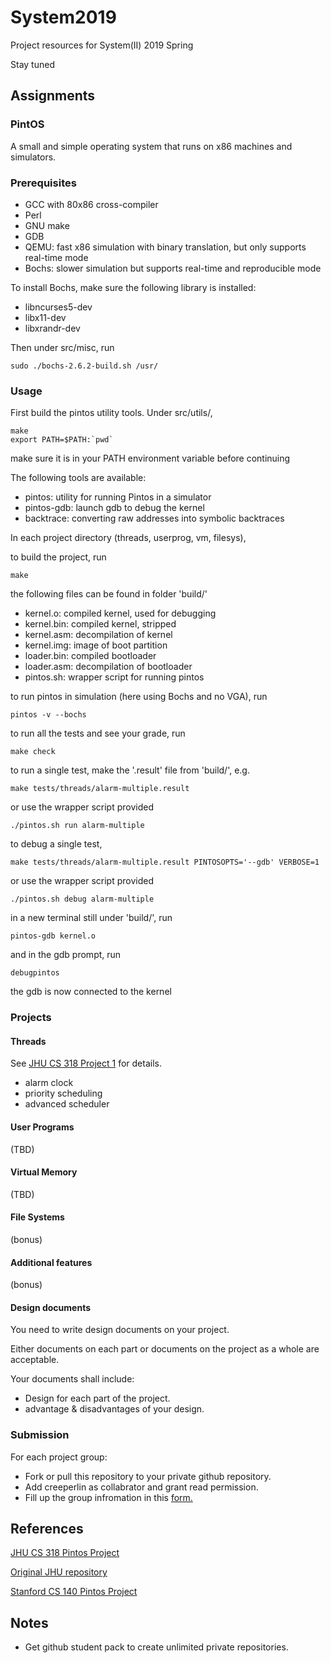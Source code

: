 # System2019

Project resources for System(II) 2019 Spring

Stay tuned

## Assignments

### PintOS

A small and simple operating system that runs on x86 machines and simulators.

### Prerequisites

- GCC with 80x86 cross-compiler
- Perl
- GNU make
- GDB
- QEMU: fast x86 simulation with binary translation, but only supports real-time mode
- Bochs: slower simulation but supports real-time and reproducible mode

To install Bochs, make sure the following library is installed:

- libncurses5-dev
- libx11-dev
- libxrandr-dev

Then under src/misc, run

    sudo ./bochs-2.6.2-build.sh /usr/

### Usage

First build the pintos utility tools. Under src/utils/,

    make
    export PATH=$PATH:`pwd`

make sure it is in your PATH environment variable before continuing

The following tools are available:

- pintos: utility for running Pintos in a simulator
- pintos-gdb: launch gdb to debug the kernel
- backtrace: converting raw addresses into symbolic backtraces

In each project directory (threads, userprog, vm, filesys),

to build the project, run

    make

the following files can be found in folder 'build/'

- kernel.o: compiled kernel, used for debugging
- kernel.bin: compiled kernel, stripped
- kernel.asm: decompilation of kernel
- kernel.img: image of boot partition
- loader.bin: compiled bootloader
- loader.asm: decompilation of bootloader
- pintos.sh: wrapper script for running pintos

to run pintos in simulation (here using Bochs and no VGA), run

    pintos -v --bochs

to run all the tests and see your grade, run

    make check

to run a single test, make the '.result' file from 'build/', e.g.

    make tests/threads/alarm-multiple.result

or use the wrapper script provided

    ./pintos.sh run alarm-multiple

to debug a single test,

    make tests/threads/alarm-multiple.result PINTOSOPTS='--gdb' VERBOSE=1

or use the wrapper script provided

    ./pintos.sh debug alarm-multiple

in a new terminal still under 'build/', run

    pintos-gdb kernel.o

and in the gdb prompt, run

    debugpintos

the gdb is now connected to the kernel

### Projects

#### Threads

See [JHU CS 318 Project 1](https://www.cs.jhu.edu/~huang/cs318/fall17/project/project1.html) for details.

- alarm clock
- priority scheduling
- advanced scheduler

#### User Programs

(TBD)

#### Virtual Memory

(TBD)

#### File Systems

(bonus)

#### Additional features

(bonus)

#### Design documents

You need to write design documents on your project.

Either documents on each part or documents on the project as a whole are acceptable.

Your documents shall include:

- Design for each part of the project.
- advantage & disadvantages of your design.

### Submission

For each project group:

- Fork or pull this repository to your private github repository.
- Add creeperlin as collabrator and grant read permission.
- Fill up the group infromation in this [form.](https://shimo.im/sheets/FOQMFyh7ovU8SPeW)

## References

[JHU CS 318 Pintos Project](https://cs.jhu.edu/~huang/cs318/fall17/project/guide.html)

[Original JHU repository](https://github.com/jhu-cs318/pintos)

[Stanford CS 140 Pintos Project](https://web.stanford.edu/class/cs140/projects/pintos/pintos.html)

## Notes

- Get github student pack to create unlimited private repositories.
